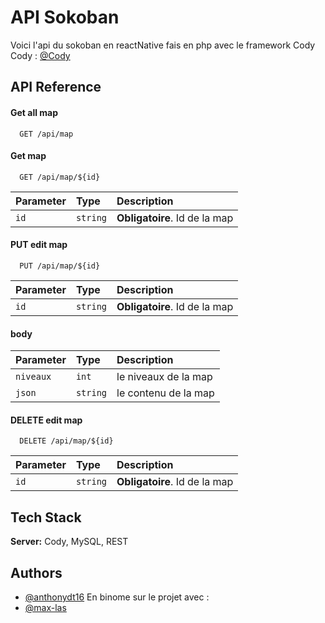 
# API Sokoban

Voici l'api du sokoban en reactNative fais en php avec le framework Cody
Cody : [@Cody](https://github.com/TheRake66/Cody)




## API Reference

#### Get all map

```http
  GET /api/map
```

#### Get map

```http
  GET /api/map/${id}
```

| Parameter | Type     | Description                       |
| :-------- | :------- | :-------------------------------- |
| `id`      | `string` | **Obligatoire**. Id de la map |


#### PUT edit map

```http
  PUT /api/map/${id}
```

| Parameter | Type     | Description                       |
| :-------- | :------- | :-------------------------------- |
| `id`      | `string` | **Obligatoire**. Id de la map |

#### body

| Parameter | Type     | Description                       |
| :-------- | :------- | :-------------------------------- |
| `niveaux`      | `int` | le niveaux de la map |
| `json`      | `string` | le contenu de la map |

#### DELETE edit map

```http
  DELETE /api/map/${id}
```

| Parameter | Type     | Description                       |
| :-------- | :------- | :-------------------------------- |
| `id`      | `string` | **Obligatoire**. Id de la map |







## Tech Stack

**Server:** Cody, MySQL, REST







## Authors

- [@anthonydt16](https://github.com/Anthonydt16)
En binome sur le projet avec : 
- [@max-las](https://github.com/max-las)

